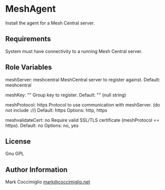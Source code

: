 MeshAgent
=========

Install the agent for a Mesh Central server.

Requirements
------------

System must have connectivity to a running Mesh Central server.

Role Variables
--------------

meshServer: meshcentral
MeshCentral server to register against.
Default: meshcentral

meshKey: ""
Group key to register.
Default: "" (null string)

meshProtocol: https
Protocol to use communication with meshServer. (do not include ://)
Default: https
Options: http, https

meshvalidateCert: no
Require valid SSL/TLS certificate (meshProtocol == https).
Default: no
Options: no, yes


License
-------

Gnu GPL

Author Information
------------------

Mark Coccimiglio <mark@coccimiglio.net> 

